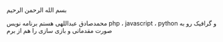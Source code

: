 بسم الله الرحمن الرحیم

محمدصادق عبداللهی هستم برنامه نویس php ، javascript ، python و
گرافیک رو به صورت مقدماتی و بازی سازی را هم از برم

